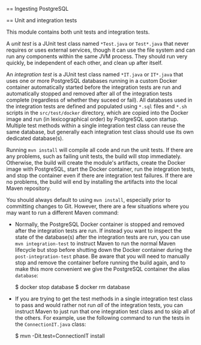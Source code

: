== Ingesting PostgreSQL


== Unit and integration tests

This module contains both unit tests and integration tests.

A *unit test* is a JUnit test class named `*Test.java` or `Test*.java` that never requires or uses external services, though it can use the file system and can run any components within the same JVM process. They should run very quickly, be independent of each other, and clean up after itself.

An *integration test* is a JUnit test class named `*IT.java` or `IT*.java` that uses one or more PostgreSQL databases running in a custom Docker container automatically started before the integration tests are run and automatically stopped and removed after all of the integration tests complete (regardless of whether they suceed or fail). All databases used in the integration tests are defined and populated using `*.sql` files and `*.sh` scripts in the `src/test/docker` directory, which are copied into the Docker image and run (in lexicographical order) by PostgreSQL upon startup. Multiple test methods within a single integration test class can reuse the same database, but generally each integration test class should use its own dedicated database(s).

Running `mvn install` will compile all code and run the unit tests. If there are any problems, such as failing unit tests, the build will stop immediately. Otherwise, the build will create the module's artifacts, create the Docker image with PostgreSQL, start the Docker container, run the integration tests, and stop the container even if there are integration test failures. If there are no problems, the build will end by installing the artifacts into the local Maven repository.

You should always default to using `mvn install`, especially prior to committing changes to Git. However, there are a few situations where you may want to run a different Maven command:

* Normally, the PostgreSQL Docker container is stopped and removed after the integration tests are run. If instead you want to inspect the state of the database(s) after the integration tests are run, you can use `mvn integration-test` to instruct Maven to run the normal Maven lifecycle but stop before shutting down the Docker container during the `post-integration-test` phase. Be aware that you will need to manually stop and remove the container before running the build again, and to make this more convenient we give the PostgreSQL container the alias `database`:

    $ docker stop database
    $ docker rm database

* If you are trying to get the test methods in a single integration test class to pass and would rather not run *all* of the integration tests, you can instruct Maven to just run that one integration test class and to skip all of the others. For example, use the following command to run the tests in the `ConnectionIT.java` class:

    $ mvn -Dit.test=ConnectionIT install
